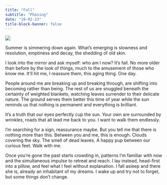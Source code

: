 ```yaml
---
title: "Fall"
subtitle: "Phasing"
date: "10-02-23"
title-block-banner: false
---
```


![](https://substackcdn.com/image/fetch/w_1456,c_limit,f_webp,q_auto:good,fl_progressive:steep/https%3A%2F%2Fsubstack-post-media.s3.amazonaws.com%2Fpublic%2Fimages%2F816769d7-e07b-4a0d-9c79-421fb4133c09_4032x3024.jpeg)

Summer is simmering down again. What’s emerging is slowness and resolution, emptiness and decay, the shedding of old skin.

I look into the mirror and ask myself: who am I now? It’s fall. No more older than before by the look of things, much to the amusement of those who know me. It’ll hit me, I reassure them, this aging thing. One day.

People around me are breaking up and breaking through, are shifting into becoming rather than being. The rest of us are snuggled beneath the certainty of weighted blankets, watching leaves surrender to their delicate nature. The ground serves them better this time of year while the sun reminds us that nothing is permanent and everything is brilliant.

It’s a truth that our eyes perfectly cup the sun. Your own are surrounded by wrinkles, roads that all lead me back to you. I want to walk them endlessly.

I’m searching for a sign, reassurance maybe. But you tell me that there is nothing more than this. Between you and me, this is enough. Clouds covering the sky. The smell of dead leaves. A happy pup between our curious feet. Walk with me.

Once you’re gone the past starts crowding in, patterns I’m familiar with now and the simultaneous impulse to retreat and reach. I lay instead, head-first into a pillow, and feel what I feel without explanation. I fall asleep and there she is, already an inhabitant of my dreams. I wake up and try not to forget, but some things don’t change.